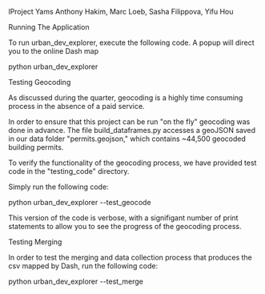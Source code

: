 lProject Yams
Anthony Hakim, Marc Loeb, Sasha Filippova, Yifu Hou

Running The Application

To run urban_dev_explorer, execute the following code.
A popup will direct you to the online Dash map

python urban_dev_explorer



Testing Geocoding

As discussed during the quarter, geocoding is a highly time 
consuming process in the absence of a paid service.

In order to ensure that this project can be run "on the fly" geocoding was done in advance.
The file build_dataframes.py accesses a geoJSON saved in our data folder "permits.geojson,"
which contains ~44,500 geocoded building permits.

To verify the functionality of the geocoding process, we have provided test code in the 
"testing_code" directory.

Simply run the following code:

python urban_dev_explorer --test_geocode

This version of the code is verbose, with a signifigant number of print statements
to allow you to see the progress of the geocoding process. 



Testing Merging

In order to test the merging and data collection process that produces
the csv mapped by Dash, run the following code:

python urban_dev_explorer --test_merge
